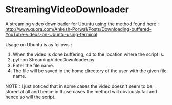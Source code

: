 StreamingVideoDownloader
========================

A streaming video downloader for Ubuntu using the method found here : http://www.quora.com/Ankesh-Porwal/Posts/Downloading-buffered-YouTube-videos-on-Ubuntu-using-terminal

Usage on Ubuntu is as follows :

1. When the video is done buffering, cd to the location where the script is.
2. python StreamingVideoDownloader.py
3. Enter the file name.
4. The file will be saved in the home directory of the user with the given file name.

NOTE : I just noticed that in some cases the video doesn't seem to be stored at all and hence in those cases the method  will obviously fail and hence so will the script.
